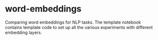 # word-embeddings
Comparing word embeddings for NLP tasks.
The template notebook contains template code to set up all the various experiments with different embedding layers. 
